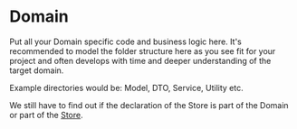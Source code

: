 # Domain

Put all your Domain specific code and business logic here.
It's recommended to model the folder structure here as you see fit for your project and often develops with time and deeper understanding of the target domain.

Example directories would be: Model, DTO, Service, Utility etc.

We still have to find out if the declaration of the Store is part of the Domain or part of the [Store](STORE.md).
